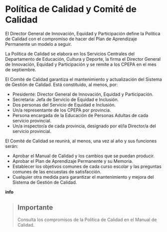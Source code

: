 # Política de Calidad y Comité de Calidad

El Director General de Innovación, Equidad y Participación define la Política de Calidad con el compromiso de hacer del Plan de Aprendizaje Permanente un modelo a seguir.

La Política de Calidad se elabora en los Servicios Centrales del Departamento de Educación, Cultura y Deporte, la firma el Director General de Innovación, Equidad y Participación y se remite a los CPEPA en el mes de septiembre.

El Comité de Calidad garantiza el mantenimiento y actualización del Sistema de Gestión de Calidad. Está constituido, al menos, por:

* Presidente: Director General de Innovación, Equidad y Participación.
* Secretaria: Jefa de Servicio de Equidad e Inclusión.
* Dos personas del Servicio de Equidad e Inclusión.
* Un/a representante de los CPEPA por provincia.
* Persona encargada de la Educación de Personas Adultas de cada servicio provincial.
* Un/a inspector/a de cada provincia, designado por el/la Director/a del servicio provincial.

El Comité de Calidad se reunirá, al menos, una vez al año y sus funciones serán:

* Aprobar el Manual de Calidad y los cambios que se puedan producir.
* Aprobar el Plan de Aprendizaje Permanente y su Memoria.
* Establecer los objetivos comunes de cada curso escolar y las preguntas comunes de las encuestas de satisfacción.
* Cualquier otra medida para garantizar el mantenimiento y mejora del Sistema de Gestión de Calidad.

**info**

> ## Importante
>
> Consulta los compromisos de la Política de Calidad en el Manual de Calidad.



